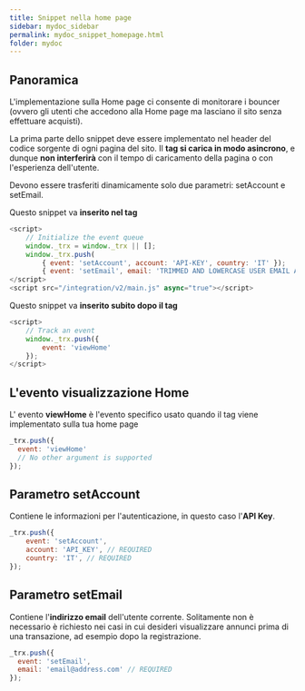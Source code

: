 ```yaml
---
title: Snippet nella home page
sidebar: mydoc_sidebar
permalink: mydoc_snippet_homepage.html
folder: mydoc
---
```


## Panoramica
L'implementazione sulla Home page ci consente di monitorare i bouncer (ovvero gli utenti che  accedono alla Home page ma lasciano il sito senza effettuare acquisti). 

La prima parte dello snippet deve essere implementato nel header del codice sorgente di ogni pagina del sito. Il **tag si carica in modo asincrono**, e dunque **non interferirà** con il tempo di caricamento della pagina o con l'esperienza dell'utente.

Devono essere trasferiti dinamicamente solo due parametri: setAccount e setEmail.


Questo snippet va **inserito nel tag <head>**

```js
<script>
    // Initialize the event queue
    window._trx = window._trx || [];
    window._trx.push(
        { event: 'setAccount', account: 'API-KEY', country: 'IT' });
        { event: 'setEmail', email: 'TRIMMED AND LOWERCASE USER EMAIL ADDRESS', country: 'IT' });
</script>
<script src="/integration/v2/main.js" async="true"></script>
```

Questo snippet va **inserito subito dopo il tag <body>**

```js
<script>
    // Track an event
    window._trx.push({
        event: 'viewHome'
    });
</script>
```

## L'evento visualizzazione Home
L' evento **viewHome** è l'evento specifico usato quando il tag viene implementato sulla tua home page

```js
_trx.push({
  event: 'viewHome'
  // No other argument is supported
});
```

## Parametro setAccount
Contiene le informazioni per l'autenticazione, in questo caso l'**API Key**.

```js
_trx.push({ 
    event: 'setAccount',
    account: 'API_KEY', // REQUIRED
    country: 'IT', // REQUIRED
});
```

## Parametro setEmail
Contiene l'**indirizzo email** dell'utente corrente. Solitamente non è necessario è richiesto nei casi in cui desideri visualizzare annunci prima di una transazione, ad esempio dopo la registrazione.

```js
_trx.push({
  event: 'setEmail',
  email: 'email@address.com' // REQUIRED
});
```